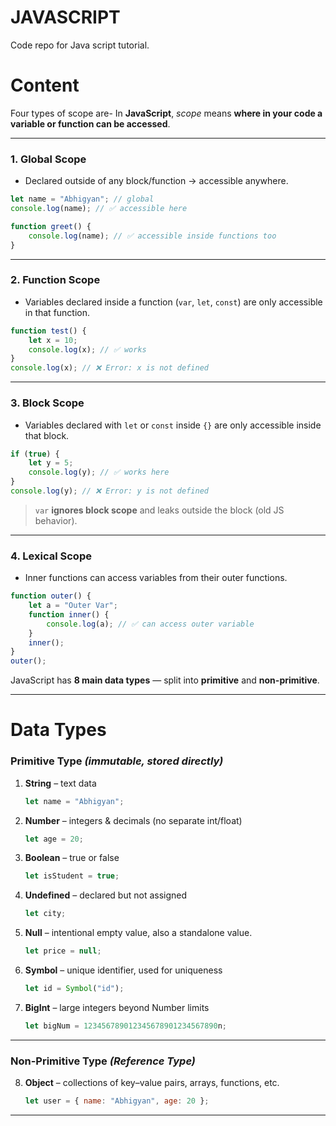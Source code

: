 # JAVASCRIPT
Code repo for Java script tutorial.


# Content

Four types of scope are-
In **JavaScript**, *scope* means **where in your code a variable or function can be accessed**.

---

### **1. Global Scope**

* Declared outside of any block/function → accessible anywhere.

```js
let name = "Abhigyan"; // global
console.log(name); // ✅ accessible here

function greet() {
    console.log(name); // ✅ accessible inside functions too
}
```

---

### **2. Function Scope**

* Variables declared inside a function (`var`, `let`, `const`) are only accessible in that function.

```js
function test() {
    let x = 10;
    console.log(x); // ✅ works
}
console.log(x); // ❌ Error: x is not defined
```

---

### **3. Block Scope**

* Variables declared with `let` or `const` inside `{}` are only accessible inside that block.

```js
if (true) {
    let y = 5;
    console.log(y); // ✅ works here
}
console.log(y); // ❌ Error: y is not defined
```

> `var` **ignores block scope** and leaks outside the block (old JS behavior).

---

### **4. Lexical Scope**

* Inner functions can access variables from their outer functions.

```js
function outer() {
    let a = "Outer Var";
    function inner() {
        console.log(a); // ✅ can access outer variable
    }
    inner();
}
outer();
```


JavaScript has **8 main data types** — split into **primitive** and **non-primitive**.

---
# Data Types
   ### **Primitive Type** *(immutable, stored directly)*


1. **String** – text data

   ```js
   let name = "Abhigyan";
   ```
2. **Number** – integers & decimals (no separate int/float)

   ```js
   let age = 20;
   ```
3. **Boolean** – true or false

   ```js
   let isStudent = true;
   ```
4. **Undefined** – declared but not assigned

   ```js
   let city;
   ```
5. **Null** – intentional empty value, also a standalone value.

   ```js
   let price = null;
   ```
6. **Symbol** – unique identifier, used for uniqueness

   ```js
   let id = Symbol("id");
   ```
7. **BigInt** – large integers beyond Number limits

   ```js
   let bigNum = 123456789012345678901234567890n;
   ```

---

### **Non-Primitive Type** *(Reference Type)*

8. **Object** – collections of key–value pairs, arrays, functions, etc.

   ```js
   let user = { name: "Abhigyan", age: 20 };
   ```

---
